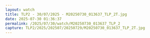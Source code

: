 ```yaml
---
layout: watch
title: TLP2 - 30/07/2025 - M20250730_013637_TLP_2T.jpg
date: 2025-07-30 01:36:37
permalink: /2025/07/30/watch/M20250730_013637_TLP_2
capture: TLP2/2025/202507/20250729/M20250730_013637_TLP_2T.jpg
---
```

